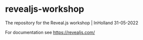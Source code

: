 # revealjs-workshop
The repository for the Reveal.js workshop | InHolland 31-05-2022

For documentation see https://revealjs.com/